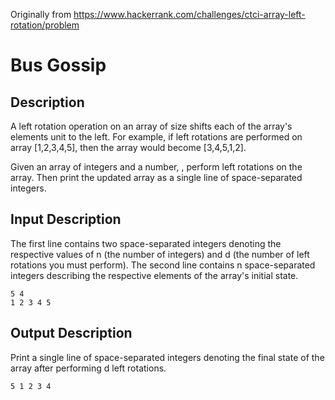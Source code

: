 Originally from https://www.hackerrank.com/challenges/ctci-array-left-rotation/problem

Bus Gossip
==========

Description
-----------

A left rotation operation on an array of size  shifts each of the array's elements  unit to the left. For example, if left rotations are performed on array [1,2,3,4,5], then the array would become [3,4,5,1,2].

Given an array of  integers and a number, , perform  left rotations on the array. Then print the updated array as a single line of space-separated integers.

Input Description
-----------------
The first line contains two space-separated integers denoting the respective values of n (the number of integers) and d (the number of left rotations you must perform). 
The second line contains n space-separated integers describing the respective elements of the array's initial state.
```
5 4
1 2 3 4 5
```

Output Description
------------------

Print a single line of  space-separated integers denoting the final state of the array after performing d left rotations.

```
5 1 2 3 4
```